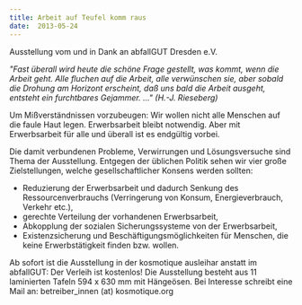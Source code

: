 ```yaml
---
title: Arbeit auf Teufel komm raus
date:  2013-05-24
---
```


Ausstellung vom und in Dank an abfallGUT Dresden e.V.




<em>"Fast überall wird heute die schöne Frage gestellt, was kommt, wenn
die Arbeit geht. Alle fluchen auf die Arbeit, alle verwünschen sie, aber
sobald die Drohung am Horizont erscheint, daß uns bald die Arbeit
ausgeht, entsteht ein furchtbares Gejammer. ..." (H.-J. Rieseberg)</em>



Um Mißverständnissen vorzubeugen: Wir wollen nicht alle Menschen auf
die faule Haut legen. Erwerbsarbeit bleibt notwendig. Aber mit
Erwerbsarbeit für alle und überall ist es endgültig vorbei.


Die damit verbundenen Probleme, Verwirrungen und Lösungsversuche sind
Thema der Ausstellung. Entgegen der üblichen Politik sehen wir vier große
Zielstellungen, welche gesellschaftlicher Konsens werden sollten:


<ul>

<li>Reduzierung der Erwerbsarbeit und dadurch Senkung des
Ressourcenverbrauchs (Verringerung von Konsum, Energieverbrauch, Verkehr
etc.),
</li>

<li>gerechte Verteilung der vorhandenen Erwerbsarbeit,</li>

<li>Abkopplung der sozialen Sicherungssysteme von der
Erwerbsarbeit,
</li>

<li>Existenzsicherung und Beschäftigungsmöglichkeiten für Menschen, die
keine Erwerbstätigkeit finden bzw. wollen.
</li>

</ul>

Ab sofort ist die Ausstellung in der kosmotique ausleihar anstatt im
abfallGUT: Der Verleih ist kostenlos! Die Ausstellung besteht aus 11
laminierten Tafeln 594 x 630 mm mit Hängeösen. Bei Interesse schreibt eine
Mail an: betreiber_innen (at) kosmotique.org


